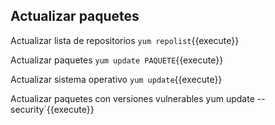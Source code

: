 ## Actualizar paquetes

Actualizar lista de repositorios
`yum repolist`{{execute}}

Actualizar paquetes
`yum update PAQUETE`{{execute}}

Actualizar sistema operativo
`yum update`{{execute}}

Actualizar paquetes con versiones vulnerables
yum update --security`{{execute}}






